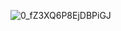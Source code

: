 ![0_fZ3XQ6P8EjDBPiGJ](https://github.com/gunelbalayeva/SQL-JAVA-TASK/assets/129526795/65469328-e85c-4246-8159-500ec0cf04ad)
